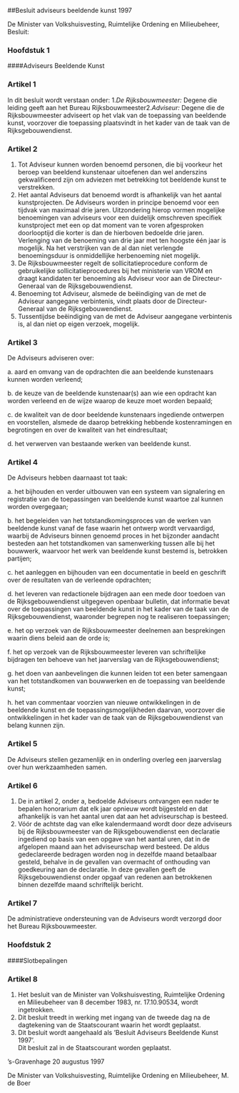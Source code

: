 <meta http-equiv='Content-Type' content='text/html; charset=utf-8' />

##Besluit adviseurs beeldende kunst 1997

De Minister van Volkshuisvesting, Ruimtelijke Ordening en Milieubeheer,  Besluit:      
### Hoofdstuk 1 

####Adviseurs Beeldende Kunst

### Artikel  1  

In dit besluit wordt verstaan onder: 1.*De Rijksbouwmeester:* Degene die leiding geeft aan het Bureau Rijksbouwmeester2.*Adviseur:* Degene die de Rijksbouwmeester adviseert op het vlak van de toepassing van beeldende kunst, voorzover die toepassing plaatsvindt in het kader van de taak van de Rijksgebouwendienst.  

### Artikel  2  

1.  Tot Adviseur kunnen worden benoemd personen, die bij voorkeur het beroep van beeldend kunstenaar uitoefenen dan wel anderszins gekwalificeerd zijn om adviezen met betrekking tot beeldende kunst te verstrekken.   
2.  Het aantal Adviseurs dat benoemd wordt is afhankelijk van het aantal kunstprojecten. De Adviseurs worden in principe benoemd voor een tijdvak van maximaal drie jaren. Uitzondering hierop vormen mogelijke benoemingen van adviseurs voor een duidelijk omschreven specifiek kunstproject met een op dat moment van te voren afgesproken doorlooptijd die korter is dan de hierboven bedoelde drie jaren. Verlenging van de benoeming van drie jaar met ten hoogste één jaar is mogelijk. Na het verstrijken van de al dan niet verlengde benoemingsduur is onmiddellijke herbenoeming niet mogelijk.   
3.  De Rijksbouwmeester regelt de sollicitatieprocedure conform de gebruikelijke sollicitatieprocedures bij het ministerie van VROM en draagt kandidaten ter benoeming als Adviseur voor aan de Directeur-Generaal van de Rijksgebouwendienst.   
4.  Benoeming tot Adviseur, alsmede de beëindiging van de met de Adviseur aangegane verbintenis, vindt plaats door de Directeur-Generaal van de Rijksgebouwendienst.   
5.  Tussentijdse beëindiging van de met de Adviseur aangegane verbintenis is, al dan niet op eigen verzoek, mogelijk.   

### Artikel  3  

De Adviseurs adviseren over: 

a.  aard en omvang van de opdrachten die aan beeldende kunstenaars kunnen worden verleend; 

b.  de keuze van de beeldende kunstenaar(s) aan wie een opdracht kan worden verleend en de wijze waarop de keuze moet worden bepaald; 

c.  de kwaliteit van de door beeldende kunstenaars ingediende ontwerpen en voorstellen, alsmede de daarop betrekking hebbende kostenramingen en begrotingen en over de kwaliteit van het eindresultaat; 

d.  het verwerven van bestaande werken van beeldende kunst.   

### Artikel  4  

De Adviseurs hebben daarnaast tot taak: 

a.  het bijhouden en verder uitbouwen van een systeem van signalering en registratie van de toepassingen van beeldende kunst waartoe zal kunnen worden overgegaan; 

b.  het begeleiden van het totstandkomingsproces van de werken van beeldende kunst vanaf de fase waarin het ontwerp wordt vervaardigd, waarbij de Adviseurs binnen genoemd proces in het bijzonder aandacht besteden aan het totstandkomen van samenwerking tussen alle bij het bouwwerk, waarvoor het werk van beeldende kunst bestemd is, betrokken partijen; 

c.  het aanleggen en bijhouden van een documentatie in beeld en geschrift over de resultaten van de verleende opdrachten; 

d.  het leveren van redactionele bijdragen aan een mede door toedoen van de Rijksgebouwendienst uitgegeven openbaar bulletin, dat informatie bevat over de toepassingen van beeldende kunst in het kader van de taak van de Rijksgebouwendienst, waaronder begrepen nog te realiseren toepassingen; 

e.  het op verzoek van de Rijksbouwmeester deelnemen aan besprekingen waarin diens beleid aan de orde is; 

f.  het op verzoek van de Rijksbouwmeester leveren van schriftelijke bijdragen ten behoeve van het jaarverslag van de Rijksgebouwendienst; 

g.  het doen van aanbevelingen die kunnen leiden tot een beter samengaan van het totstandkomen van bouwwerken en de toepassing van beeldende kunst; 

h.  het van commentaar voorzien van nieuwe ontwikkelingen in de beeldende kunst en de toepassingsmogelijkheden daarvan, voorzover die ontwikkelingen in het kader van de taak van de Rijksgebouwendienst van belang kunnen zijn.   

### Artikel  5  

De Adviseurs stellen gezamenlijk en in onderling overleg een jaarverslag over hun werkzaamheden samen.  

### Artikel  6  

1.  De in artikel 2, onder a, bedoelde Adviseurs ontvangen een nader te bepalen honorarium dat elk jaar opnieuw wordt bijgesteld en dat afhankelijk is van het aantal uren dat aan het adviseurschap is besteed.   
2.  Vóór de achtste dag van elke kalendermaand wordt door deze adviseurs bij de Rijksbouwmeester van de Rijksgebouwendienst een declaratie ingediend op basis van een opgave van het aantal uren, dat in de afgelopen maand aan het adviseurschap werd besteed. De aldus gedeclareerde bedragen worden nog in dezelfde maand betaalbaar gesteld, behalve in de gevallen van overmacht of onthouding van goedkeuring aan de declaratie. In deze gevallen geeft de Rijksgebouwendienst onder opgaaf van redenen aan betrokkenen binnen dezelfde maand schriftelijk bericht.   

### Artikel  7  

De administratieve ondersteuning van de Adviseurs wordt verzorgd door het Bureau Rijksbouwmeester.  

### Hoofdstuk 2 

####Slotbepalingen

### Artikel  8  

1.  Het besluit van de Minister van Volkshuisvesting, Ruimtelijke Ordening en Milieubeheer van 8 december 1983, nr. 17.10.90534, wordt ingetrokken.   
2.  Dit besluit treedt in werking met ingang van de tweede dag na de dagtekening van de Staatscourant waarin het wordt geplaatst.   
3.  Dit besluit wordt aangehaald als ’Besluit Adviseurs Beeldende Kunst 1997’.  
Dit besluit zal in de Staatscourant worden geplaatst.   

’s-Gravenhage 
20 augustus 1997    

De 
Minister van Volkshuisvesting, Ruimtelijke Ordening en Milieubeheer, 
M. de Boer      
